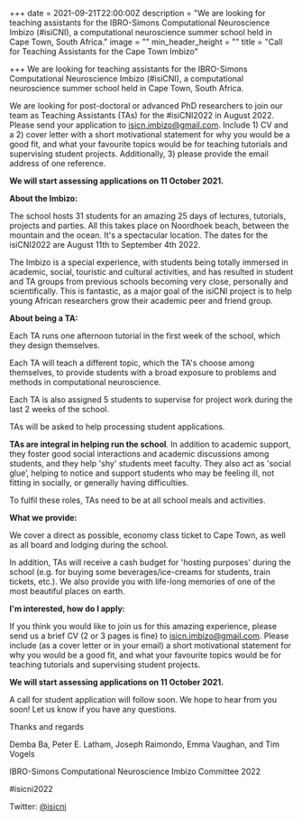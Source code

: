 +++
date = 2021-09-21T22:00:00Z
description = "We are looking for teaching assistants for the IBRO-Simons Computational Neuroscience Imbizo (#isiCNI), a computational neuroscience summer school held in Cape Town, South Africa."
image = ""
min_header_height = ""
title = "Call for Teaching Assistants for the Cape Town Imbizo"

+++
We are looking for teaching assistants for the IBRO-Simons Computational Neuroscience Imbizo (#isiCNI), a computational neuroscience summer school held in Cape Town, South Africa.

We are looking for post-doctoral or advanced PhD researchers to join our team as Teaching Assistants (TAs) for the #isiCNI2022 in August 2022.  Please send your application to [isicn.imbizo@gmail.com](mailto:isicn.imbizo@gmail.com "isicn.imbizo@gmail.com"). Include 1) CV and a 2) cover letter with a short motivational statement for why you would be a good fit, and what your favourite topics would be for teaching tutorials and supervising student projects. Additionally, 3) please provide the email address of one reference.

**We will start assessing applications on 11 October 2021.**

**About the Imbizo:**

The school hosts 31 students for an amazing 25 days of lectures, tutorials, projects and parties. All this takes place on Noordhoek beach, between the mountain and the ocean. It's a spectacular location. The dates for the isiCNI2022 are August 11th to September 4th 2022.

The Imbizo is a special experience, with students being totally immersed in academic, social, touristic and cultural activities, and has resulted in student and TA groups from previous schools becoming very close, personally and scientifically. This is fantastic, as a major goal of the isiCNI project is to help young African researchers grow their academic peer and friend group.

**About being a TA:**

Each TA runs one afternoon tutorial in the first week of the school, which they design themselves.

Each TA will teach a different topic, which the TA's choose among themselves, to provide students with a broad exposure to problems and methods in computational neuroscience.

Each TA is also assigned 5 students to supervise for project work during the last 2 weeks of the school.

TAs will be asked to help processing student applications.

**TAs are integral in helping run the school**_._ In addition to academic support, they foster good social interactions and academic discussions among students, and they help 'shy' students meet faculty. They also act as 'social glue’, helping to notice and support students who may be feeling ill, not fitting in socially, or generally having difficulties.

To fulfil these roles, TAs need to be at all school meals and activities.

**What we provide:**

We cover a direct as possible, economy class ticket to Cape Town, as well as all board and lodging during the school.

In addition, TAs will receive a cash budget for 'hosting purposes' during the school (e.g. for buying some beverages/ice-creams for students, train tickets, etc.). We also provide you with life-long memories of one of the most beautiful places on earth.

**I'm interested, how do I apply:**

If you think you would like to join us for this amazing experience, please send us a brief CV (2 or 3 pages is fine) to  [isicn.imbizo@gmail.com](mailto:isicn.imbizo@gmail.com "isicn.imbizo@gmail.com"). Please include (as a cover letter or in your email) a short motivational statement for why you would be a good fit, and what your favourite topics would be for teaching tutorials and supervising student projects.

**We will start assessing applications on 11 October 2021.**

A call for student application will follow soon. We hope to hear from you soon! Let us know if you have any questions.

Thanks and regards

Demba Ba, Peter E. Latham, Joseph Raimondo, Emma Vaughan, and Tim Vogels

IBRO-Simons Computational Neuroscience Imbizo Committee 2022

\#isicni2022

Twitter: [@isicni](https://twitter.com/isiCNI)